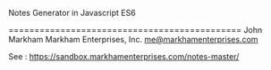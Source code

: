 Notes Generator in Javascript ES6

=============================================
John Markham
Markham Enterprises, Inc.
me@markhamenterprises.com

See : https://sandbox.markhamenterprises.com/notes-master/
